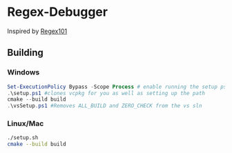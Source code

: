 # Regex-Debugger

Inspired by [Regex101](https://regex101.com/)

## Building
### Windows

```powershell
Set-ExecutionPolicy Bypass -Scope Process # enable running the setup ps1 script
.\setup.ps1 #clones vcpkg for you as well as setting up the path
cmake --build build
.\vsSetup.ps1 #Removes ALL_BUILD and ZERO_CHECK from the vs sln
```
### Linux/Mac
```bash
./setup.sh
cmake --build build
```

